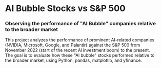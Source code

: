 # AI Bubble Stocks vs S&P 500
### Observing the performance of "AI Bubble" companies relative to the broader market

This project analyzes the performance of prominent AI-related companies (NVIDIA, Microsoft, Google, and Palantir) against the S&P 500 from November 2022 (start of the recent AI investment boom) to the present.  
The goal is to evaluate how these "AI bubble" stocks performed relative to the broader market, using Python, pandas, matplotlib, and yfinance.